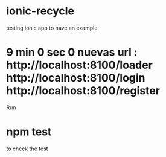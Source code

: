 # ionic-recycle
testing ionic app to have an example 

# 9 min 0 sec 0   nuevas url : http://localhost:8100/loader http://localhost:8100/login http://localhost:8100/register

Run 

# npm test 

to check the test